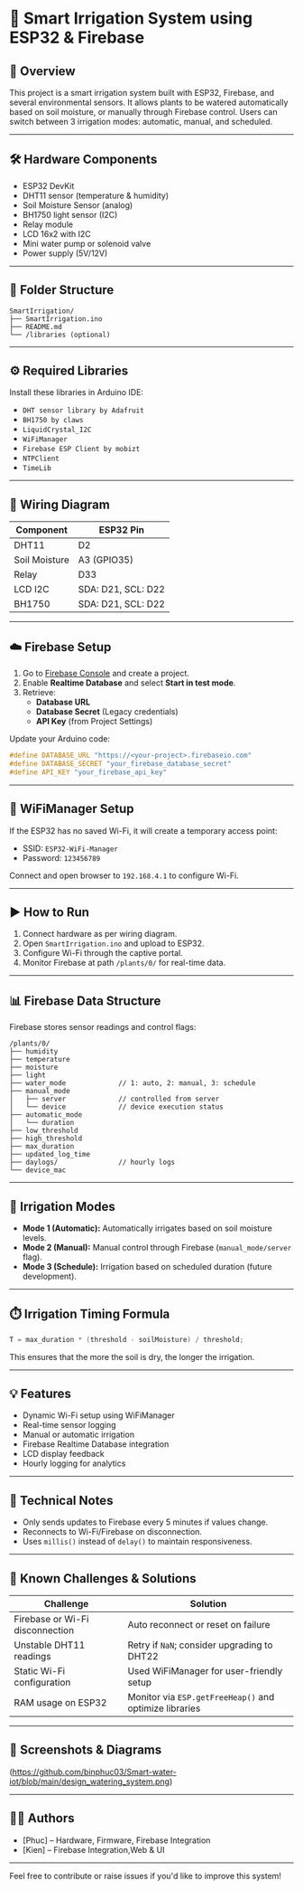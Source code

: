 # 🌱 Smart Irrigation System using ESP32 & Firebase

## 📌 Overview

This project is a smart irrigation system built with ESP32, Firebase, and several environmental sensors. It allows plants to be watered automatically based on soil moisture, or manually through Firebase control. Users can switch between 3 irrigation modes: automatic, manual, and scheduled.

---

## 🛠️ Hardware Components

- ESP32 DevKit
- DHT11 sensor (temperature & humidity)
- Soil Moisture Sensor (analog)
- BH1750 light sensor (I2C)
- Relay module
- LCD 16x2 with I2C
- Mini water pump or solenoid valve
- Power supply (5V/12V)

---

## 📂 Folder Structure

```
SmartIrrigation/
├── SmartIrrigation.ino
├── README.md
└── /libraries (optional)
```

---

## ⚙️ Required Libraries

Install these libraries in Arduino IDE:

- `DHT sensor library by Adafruit`
- `BH1750 by claws`
- `LiquidCrystal_I2C`
- `WiFiManager`
- `Firebase ESP Client by mobizt`
- `NTPClient`
- `TimeLib`

---

## 🔌 Wiring Diagram

| Component         | ESP32 Pin         |
|------------------|-------------------|
| DHT11            | D2                |
| Soil Moisture    | A3 (GPIO35)       |
| Relay            | D33               |
| LCD I2C          | SDA: D21, SCL: D22|
| BH1750           | SDA: D21, SCL: D22|

---

## ☁️ Firebase Setup

1. Go to [Firebase Console](https://console.firebase.google.com) and create a project.
2. Enable **Realtime Database** and select **Start in test mode**.
3. Retrieve:
   - **Database URL**
   - **Database Secret** (Legacy credentials)
   - **API Key** (from Project Settings)

Update your Arduino code:
```cpp
#define DATABASE_URL "https://<your-project>.firebaseio.com"
#define DATABASE_SECRET "your_firebase_database_secret"
#define API_KEY "your_firebase_api_key"
```

---

## 📲 WiFiManager Setup

If the ESP32 has no saved Wi-Fi, it will create a temporary access point:
- SSID: `ESP32-WiFi-Manager`
- Password: `123456789`

Connect and open browser to `192.168.4.1` to configure Wi-Fi.

---

## ▶️ How to Run

1. Connect hardware as per wiring diagram.
2. Open `SmartIrrigation.ino` and upload to ESP32.
3. Configure Wi-Fi through the captive portal.
4. Monitor Firebase at path `/plants/0/` for real-time data.

---

## 📊 Firebase Data Structure

Firebase stores sensor readings and control flags:

```
/plants/0/
├── humidity
├── temperature
├── moisture
├── light
├── water_mode             // 1: auto, 2: manual, 3: schedule
├── manual_mode
│   ├── server             // controlled from server
│   └── device             // device execution status
├── automatic_mode
│   └── duration
├── low_threshold
├── high_threshold
├── max_duration
├── updated_log_time
├── daylogs/               // hourly logs
└── device_mac
```

---

## 🔁 Irrigation Modes

- **Mode 1 (Automatic):**
  Automatically irrigates based on soil moisture levels.
- **Mode 2 (Manual):**
  Manual control through Firebase (`manual_mode/server` flag).
- **Mode 3 (Schedule):**
  Irrigation based on scheduled duration (future development).

---

## ⏱️ Irrigation Timing Formula

```cpp
T = max_duration * (threshold - soilMoisture) / threshold;
```

This ensures that the more the soil is dry, the longer the irrigation.

---

## 💡 Features

- Dynamic Wi-Fi setup using WiFiManager
- Real-time sensor logging
- Manual or automatic irrigation
- Firebase Realtime Database integration
- LCD display feedback
- Hourly logging for analytics

---

## 🧠 Technical Notes

- Only sends updates to Firebase every 5 minutes if values change.
- Reconnects to Wi-Fi/Firebase on disconnection.
- Uses `millis()` instead of `delay()` to maintain responsiveness.

---

## 🧪 Known Challenges & Solutions

| Challenge                       | Solution                                                  |
|--------------------------------|------------------------------------------------------------|
| Firebase or Wi-Fi disconnection| Auto reconnect or reset on failure                        |
| Unstable DHT11 readings        | Retry if `NaN`; consider upgrading to DHT22               |
| Static Wi-Fi configuration     | Used WiFiManager for user-friendly setup                  |
| RAM usage on ESP32             | Monitor via `ESP.getFreeHeap()` and optimize libraries    |

---

## 📸 Screenshots & Diagrams

(https://github.com/binphuc03/Smart-water-iot/blob/main/design_watering_system.png)

---

## 🙋‍♂️ Authors

- [Phuc] – Hardware, Firmware, Firebase Integration
- [Kien] – Firebase Integration,Web & UI

---

Feel free to contribute or raise issues if you'd like to improve this system!
